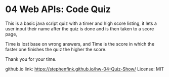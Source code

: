 # 04 Web APIs: Code Quiz
This is a basic java script quiz with a timer and high score listing,
it lets a user input their name after the quiz is done and is then taken to a score page, 

Time is lost base on wrong answers, and Time is the score in which the faster one finishes the quiz the higher the score.

Thank you for your time.

github.io link: https://stephenfink.github.io/hw-04-Quiz-Show/
License: MIT
